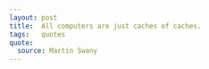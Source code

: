 ```yaml
---
layout: post
title:  All computers are just caches of caches.
tags:   quotes 
quote:
  source: Martin Swany
---
```


